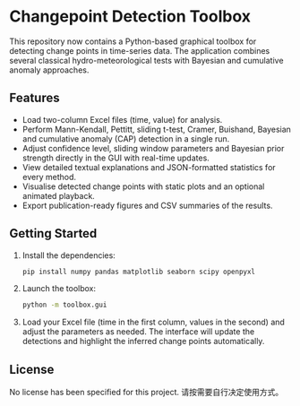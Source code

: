 # Changepoint Detection Toolbox

This repository now contains a Python-based graphical toolbox for detecting change
points in time-series data. The application combines several classical
hydro-meteorological tests with Bayesian and cumulative anomaly approaches.

## Features

- Load two-column Excel files (time, value) for analysis.
- Perform Mann-Kendall, Pettitt, sliding t-test, Cramer, Buishand, Bayesian and
  cumulative anomaly (CAP) detection in a single run.
- Adjust confidence level, sliding window parameters and Bayesian prior
  strength directly in the GUI with real-time updates.
- View detailed textual explanations and JSON-formatted statistics for every
  method.
- Visualise detected change points with static plots and an optional animated
  playback.
- Export publication-ready figures and CSV summaries of the results.

## Getting Started

1. Install the dependencies:

   ```bash
   pip install numpy pandas matplotlib seaborn scipy openpyxl
   ```

2. Launch the toolbox:

   ```bash
   python -m toolbox.gui
   ```

3. Load your Excel file (time in the first column, values in the second) and
   adjust the parameters as needed. The interface will update the detections and
   highlight the inferred change points automatically.

## License

No license has been specified for this project. 请按需要自行决定使用方式。
